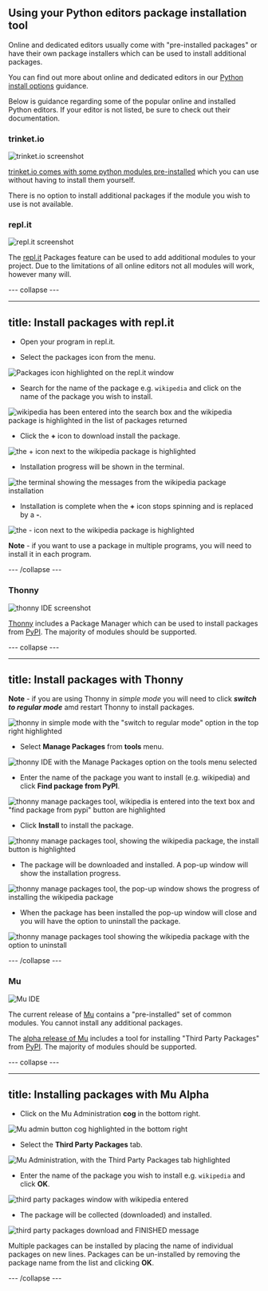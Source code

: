 ## Using your Python editors package installation tool

Online and dedicated editors usually come with "pre-installed packages" or have their own package installers which can be used to install additional packages.

You can find out more about online and dedicated editors in our [Python install options](https://projects.raspberrypi.org/en/projects/python-install-options) guidance.

Below is guidance regarding some of the popular online and installed Python editors. If your editor is not listed, be sure to check out their documentation.

### trinket.io

![trinket.io screenshot](images/trinket.png)

[trinket.io comes with some python modules pre-installed](https://trinket.io/docs/python) which you can use without having to install them yourself. 

There is no option to install additional packages if the module you wish to use is not available.

### repl.it

![repl.it screenshot](images/replit.png)

The [repl.it](https://repl.it) Packages feature can be used to add additional modules to your project. Due to the limitations of all online editors not all modules will work, however many will.

--- collapse ---

---
title: Install packages with repl.it
---

+ Open your program in repl.it.

+ Select the packages icon from the menu.

![Packages icon highlighted on the repl.it window](images/replit_step1.png)

+ Search for the name of the package e.g. `wikipedia` and click on the name of the package you wish to install.

![wikipedia has been entered into the search box and the wikipedia package is highlighted in the list of packages returned](images/replit_step2.png)

+ Click the **+** icon to download install the package.

![the + icon next to the wikipedia package is highlighted](images/replit_step3.png)

+ Installation progress will be shown in the terminal.

![the terminal showing the messages from the wikipedia package installation](images/replit_step4.png)

+ Installation is complete when the **+** icon stops spinning and is replaced by a **-**.

![the - icon next to the wikipedia package is highlighted](images/replit_step5.png)

**Note** - if you want to use a package in multiple programs, you will need to install it in each program.

--- /collapse ---

### Thonny

![thonny IDE screenshot](images/thonny.png)

[Thonny](https://thonny.org) includes a Package Manager which can be used to install packages from [PyPI](https://pypi.org). The majority of modules should be supported. 

--- collapse ---

---
title: Install packages with Thonny
---

**Note** - if you are using Thonny in *simple mode* you will need to click ***switch to regular mode*** amd restart Thonny to install packages. 

![thonny in simple mode with the "switch to regular mode" option in the top right highlighted](images/thonny_simple_mode.png)

+ Select **Manage Packages** from **tools** menu.

![thonny IDE with the Manage Packages option on the tools menu selected](images/thonny_step1.png)

+ Enter the name of the package you want to install (e.g. wikipedia) and click **Find package from PyPI**.

![thonny manage packages tool, wikipedia is entered into the text box and "find package from pypi" button are highlighted](images/thonny_step2.png)

+ Click **Install** to install the package.

![thonny manage packages tool, showing the wikipedia package, the install button is highlighted](images/thonny_step3.png)

+ The package will be downloaded and installed. A pop-up window will show the installation progress.
 
![thonny manage packages tool, the pop-up window shows the progress of installing the wikipedia package](images/thonny_step4.png)

+ When the package has been installed the pop-up window will close and you will have the option to uninstall the package.

![thonny manage packages tool showing the wikipedia package with the option to uninstall](images/thonny_step5.png)

--- /collapse ---

### Mu

![Mu IDE](images/mu.png)

The current release of [Mu](https://codewith.mu) contains a "pre-installed" set of common modules. You cannot install any additional packages. 

The [alpha release of Mu](https://codewith.mu/en/download) includes a tool for installing "Third Party Packages" from [PyPI](https://pypi.org). The majority of modules should be supported. 

--- collapse ---

---
title: Installing packages with Mu Alpha
---

+ Click on the Mu Administration **cog** in the bottom right.

![Mu admin button cog highlighted in the bottom right](images/mu_step1.png)

+ Select the **Third Party Packages** tab.

![Mu Administration, with the Third Party Packages tab highlighted](images/mu_step2.png)

+ Enter the name of the package you wish to install e.g. `wikipedia` and click **OK**.

![third party packages window with wikipedia entered](images/mu_step3.png)

+ The package will be collected (downloaded) and installed.  

![third party packages download and FINISHED message](images/mu_step5.png)

Multiple packages can be installed by placing the name of individual packages on new lines. Packages can be un-installed by removing the package name from the list and clicking **OK**.

--- /collapse ---